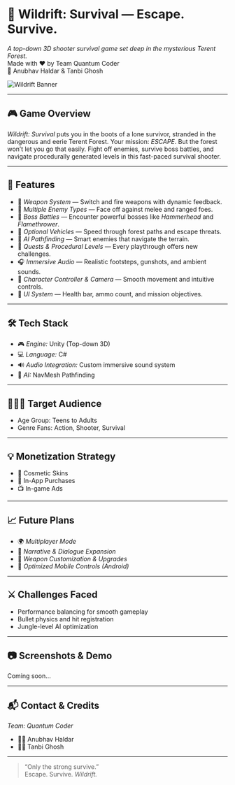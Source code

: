 # 🌲 Wildrift: Survival — Escape. Survive.

*A top-down 3D shooter survival game set deep in the mysterious Terent Forest.*  
Made with ❤ by Team Quantum Coder  
🚀 Anubhav Haldar & Tanbi Ghosh

![Wildrift Banner](banner-image-placeholder.png) <!-- Replace with actual image if available -->

---

## 🎮 Game Overview

*Wildrift: Survival* puts you in the boots of a lone survivor, stranded in the dangerous and eerie Terent Forest. Your mission: *ESCAPE*. But the forest won’t let you go that easily. Fight off enemies, survive boss battles, and navigate procedurally generated levels in this fast-paced survival shooter.

---

## 🧩 Features

- 🔫 *Weapon System* — Switch and fire weapons with dynamic feedback.
- 👹 *Multiple Enemy Types* — Face off against melee and ranged foes.
- 👊 *Boss Battles* — Encounter powerful bosses like *Hammerhead* and *Flamethrower*.
- 🚗 *Optional Vehicles* — Speed through forest paths and escape threats.
- 🧠 *AI Pathfinding* — Smart enemies that navigate the terrain.
- 📜 *Quests & Procedural Levels* — Every playthrough offers new challenges.
- 🎧 *Immersive Audio* — Realistic footsteps, gunshots, and ambient sounds.
- 🧍 *Character Controller & Camera* — Smooth movement and intuitive controls.
- 🧪 *UI System* — Health bar, ammo count, and mission objectives.

---

## 🛠 Tech Stack

- 🎮 *Engine:* Unity (Top-down 3D)
- 💻 *Language:* C#
- 🔊 *Audio Integration:* Custom immersive sound system
- 🧠 *AI:* NavMesh Pathfinding

---

## 🧑‍🤝‍🧑 Target Audience

- Age Group: Teens to Adults  
- Genre Fans: Action, Shooter, Survival

---

## 💡 Monetization Strategy

- 🎨 Cosmetic Skins
- 📱 In-App Purchases
- 📺 In-game Ads

---

## 📈 Future Plans

- 🌍 *Multiplayer Mode*  
- 📖 *Narrative & Dialogue Expansion*  
- 🔧 *Weapon Customization & Upgrades*  
- 🤖 *Optimized Mobile Controls (Android)*

---

## ⚔ Challenges Faced

- Performance balancing for smooth gameplay
- Bullet physics and hit registration
- Jungle-level AI optimization

---

## 📷 Screenshots & Demo

Coming soon...

---

## 📬 Contact & Credits

*Team: Quantum Coder*  
- 👨‍💻 Anubhav Haldar  
- 👩‍💻 Tanbi Ghosh  

---

> “Only the strong survive.”  
> Escape. Survive. *Wildrift.*
